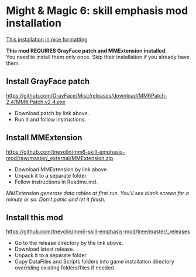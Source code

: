 # Might & Magic 6: skill emphasis mod installation

[This installation in nice formatting](https://github.com/tnevolin/mm6-skill-emphasis-mod/blob/master/Installation.md)

**This mod REQUIRES GrayFace patch and MMExtension installed.**\
You need to install them only once. Skip their installation if you already have them.

## Install GrayFace patch

https://github.com/GrayFace/Misc/releases/download/MM6Patch-2.4/MM6.Patch.v2.4.exe

* Download patch by link above.
* Run it and follow instructions.

## Install MMExtension

https://github.com/tnevolin/mm6-skill-emphasis-mod/raw/master/_external/MMExtension.zip

* Download MMExtension by link above.
* Unpack it to a separate folder.
* Follow instructions in Readme.md.

*MMExtension generate data tables at first run. You'll see black screen for a minute or so. Don't panic and let it finish.*

## Install this mod

https://github.com/tnevolin/mm6-skill-emphasis-mod/tree/master/_releases

* Go to the release directory by the link above.
* Download latest release.
* Unpack it to a separate folder.
* Copy DataFiles and Scripts folders into game installation directory overriding existing folders/files if needed.

